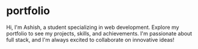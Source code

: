 # portfolio
Hi, I'm Ashish, a student specializing in web development. Explore my portfolio to see my projects, skills, and achievements. I'm passionate about full stack, and I'm always excited to collaborate on innovative ideas!
